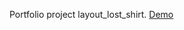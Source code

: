 Portfolio project layout_lost_shirt. <a href="https://haliivi.github.io/layout_lost_shirt/" target="_blank">Demo</a>
